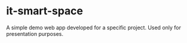 # it-smart-space
A simple demo web app developed for a specific project. Used only for presentation purposes.
